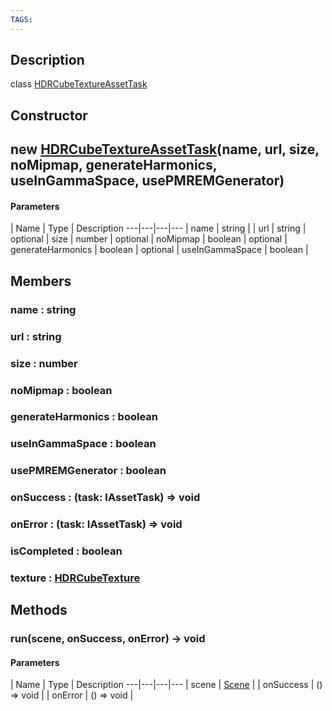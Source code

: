 ```yaml
---
TAGS:
---
```

## Description

class [HDRCubeTextureAssetTask](/classes/3.0/HDRCubeTextureAssetTask)



## Constructor

## new [HDRCubeTextureAssetTask](/classes/3.0/HDRCubeTextureAssetTask)(name, url, size, noMipmap, generateHarmonics, useInGammaSpace, usePMREMGenerator)



#### Parameters
 | Name | Type | Description
---|---|---|---
 | name | string | 
 | url | string | 
optional | size | number | 
optional | noMipmap | boolean | 
optional | generateHarmonics | boolean | 
optional | useInGammaSpace | boolean | 
## Members

### name : string



### url : string



### size : number



### noMipmap : boolean



### generateHarmonics : boolean



### useInGammaSpace : boolean



### usePMREMGenerator : boolean



### onSuccess : (task: IAssetTask) =&gt; void



### onError : (task: IAssetTask) =&gt; void



### isCompleted : boolean



### texture : [HDRCubeTexture](/classes/3.0/HDRCubeTexture)



## Methods

### run(scene, onSuccess, onError) &rarr; void



#### Parameters
 | Name | Type | Description
---|---|---|---
 | scene | [Scene](/classes/3.0/Scene) | 
 | onSuccess | () =&gt; void | 
 | onError | () =&gt; void | 

